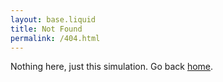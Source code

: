 ```yaml
---
layout: base.liquid
title: Not Found
permalink: /404.html
---
```


<canvas id="conway"></canvas>
<script src="/js/conway.js" defer></script>

Nothing here, just this simulation. Go back [home](/).
